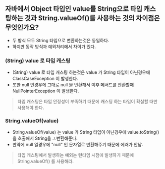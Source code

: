 
## 자바에서 Object 타입인 value를 String으로 타입 캐스팅하는 것과 String.valueOf()를 사용하는 것의 차이점은 무엇인가요?

- 두 방식 모두 String 타입으로 변환하는것은 동일하다. 
- 하지만 동작 방식과 예외처리에서 차이가 있다. 


### (String) value 로 타입 캐스팅

- (String) value 로 타입 캐스팅 하는것은 value 가 String 타입이 아닌경우에 ClassCaseException 이 발생한다. 
- 또한 null 인경우에 그대로 null 을 반환해서 이후 메서드를 반환할때 NullPointerException 이 발생한다. 

> 타입 캐스팅은 타입 안정성이 부족하기 때문에 캐스팅 하는 타입이 확실할 때만 사용해야 한다. 

### String.valueOf(value)

-  String.valueOf(value) 는 value 가 String 타입이 아닌경우에 value.toString() 을 호출해서 String을 ㅗ변환해준다.
- 만약에 null 일경우에 "null" 인 문자열로 반환해주기 때문에 에러가 안남. 


> 타입 캐스팅에서 발생하는 예외는 런타임 시점에 발생하기 때문에 String.valueOf() 를 사용해라. 


